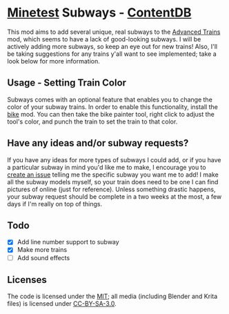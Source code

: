 # [Minetest](https://minetest.net/) Subways - [ContentDB](https://content.minetest.net/packages/sylvester_kruin/subways/)

This mod aims to add several unique, real subways to the [Advanced Trains](https://advtrains.de) mod, which seems to have a lack of good-looking subways. I will be actively adding more subways, so keep an eye out for new trains! Also, I'll be taking suggestions for any trains y'all want to see implemented; take a look below for more information.

## Usage - Setting Train Color
Subways comes with an optional feature that enables you to change the color of your subway trains. In order to enable this functionality, install the [bike](https://content.minetest.net/packages/Hume2/bike/) mod. You can then take the bike painter tool, right click to adjust the tool's color, and punch the train to set the train to that color.

## Have any ideas and/or subway requests?

If you have any ideas for more types of subways I could add, or if you have a particular subway in mind you'd like me to make, I encourage you to [create an issue](https://github.com/SamMatzko/minetest-subways/issues/new) telling me the specific subway you want me to add! I make all the subway models myself, so your train does need to be one I can find pictures of online (just for reference). Unless something drastic happens, your subway request should be complete in a two weeks at the most, a few days if I'm really on top of things.

## Todo
- [X] Add line number support to subway
- [X] Make more trains
- [ ] Add sound effects

## Licenses
The code is licensed under the [MIT](https://github.com/SamMatzko/minetest-subways/blob/master/LICENSE.txt); all media (including Blender and Krita files) is licensed under [CC-BY-SA-3.0](http://creativecommons.org/licenses/by-sa/3.0/).
